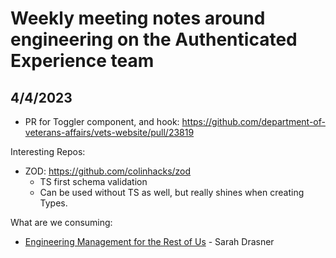 # Weekly meeting notes around engineering on the Authenticated Experience team

## 4/4/2023 

- PR for Toggler component, and hook: https://github.com/department-of-veterans-affairs/vets-website/pull/23819


Interesting Repos:

- ZOD: https://github.com/colinhacks/zod
  - TS first schema validation
  - Can be used without TS as well, but really shines when creating Types. 

What are we consuming:
- [Engineering Management for the Rest of Us](https://www.engmanagement.dev/) - Sarah Drasner 
